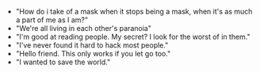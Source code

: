 - "How do i take of a mask when it stops being a mask, when it's as much a part of me as I am?"
- "We're all living in each other's paranoia"
- "I'm good at reading people. My secret? I look for the worst of in them."
- "I've never found it hard to hack most people."
- "Hello friend. This only works if you let go too."
- "I wanted to save the world."
